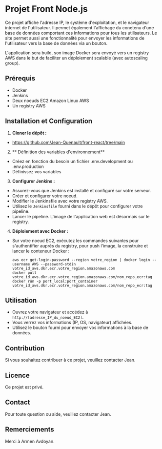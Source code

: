 # Projet Front Node.js

Ce projet affiche l'adresse IP, le système d'exploitation, et le navigateur internet de l'utilisateur. Il permet également l'affichage du conetenu d'une base de données comportant ces informations pour tous les utilisateurs. Le site permet aussi une fonctionnalité pour envoyer les informations de l'utilisateur vers la base de données via un bouton.

L'application sera build, son image Docker sera envoyé vers un registry AWS dans le but de faciliter un déploiement scalable (avec autoscaling group).

## Prérequis

- Docker
- Jenkins
- Deux noeuds EC2 Amazon Linux AWS
- Un registry AWS

## Installation et Configuration

1. **Cloner le dépôt :**

 - https://github.com/Jean-Quenault/front-react/tree/main

2. ** Définition des variables d'environnement**

 - Créez en fonction du besoin un fichier .env.development ou .env.production
 - Définissez vos variables

3. **Configurer Jenkins :**
- Assurez-vous que Jenkins est installé et configuré sur votre serveur.
- Créer et configurer votre noeud.
- Modifier le Jenkinsfile avec votre registry AWS.
- Utilisez le `Jenkinsfile` fourni dans le dépôt pour configurer votre pipeline.
- Lancer le pipeline. L'image de l'application web est désormais sur le registry.

4. **Déploiement avec Docker :**
- Sur votre noeud EC2, exécutez les commandes suivantes pour s'authentifier auprès du registry, pour push l'image, la construire et lancer le conteneur Docker :
  ```
  aws ecr get-login-password --region votre_region | docker login --username AWS --password-stdin votre_id_aws.dkr.ecr.votre_region.amazonaws.com
  docker pull votre_id_aws.dkr.ecr.votre_region.amazonaws.com/nom_repo_ecr:tag
  docker run -p port_local:port_container votre_id_aws.dkr.ecr.votre_region.amazonaws.com/nom_repo_ecr:tag

  ```

## Utilisation

- Ouvrez votre navigateur et accédez à `http://[adresse_IP_du_noeud_EC2]`.
- Vous verrez vos informations (IP, OS, navigateur) affichées.
- Utilisez le bouton fourni pour envoyer vos informations à la base de données.


## Contribution

Si vous souhaitez contribuer à ce projet, veuillez contacter Jean.

## Licence

Ce projet est privé.

## Contact

Pour toute question ou aide, veuillez contacter Jean.

## Remerciements

Merci à Armen Avdoyan.
